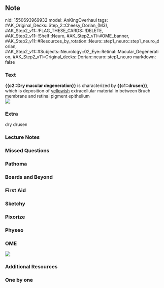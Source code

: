 ## Note
nid: 1550693969932
model: AnKingOverhaul
tags: #AK_Original_Decks::Step_2::Cheesy_Dorian_(M3), #AK_Step2_v11::!FLAG_THESE_CARDS::!DELETE, #AK_Step2_v11::!Shelf::Neuro, #AK_Step2_v11::#OME_banner, #AK_Step2_v11::#Resources_by_rotation::Neuro::step1_neuro::step1_neuro_dorian, #AK_Step2_v11::#Subjects::Neurology::02_Eye::Retinal::Macular_Degeneration, #AK_Step2_v11::Original_decks::Dorian::neuro::step1_neuro
markdown: false

### Text
<div>
  <b>{{c2::Dry macular degeneration}}</b> is characterized by
  <b>{{c1::drusen}}</b>, which is deposition of <u>yellowish</u>
  extracellular material in between Bruch membrane and retinal
  pigment epithelium
</div>
<div><img src="paste-262147623878870.jpg"></div>

### Extra
<div>
  dry drusen
</div>

### Lecture Notes


### Missed Questions


### Pathoma


### Boards and Beyond


### First Aid


### Sketchy


### Pixorize


### Physeo


### OME
<div class="ome-widget">
  <a href="https://onlinemeded.org?ref=anki"><img src=
  "_OME_AnkiFlashcards_General_7.png"></a>
</div>

### Additional Resources


### One by one

